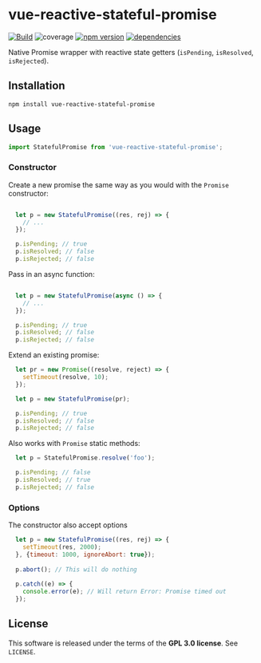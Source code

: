 vue-reactive-stateful-promise
================
[![Build](https://github.com/Tofandel/vue-reactive-stateful-promise/actions/workflows/test.yml/badge.svg)](https://github.com/Tofandel/vue-reactive-stateful-promise/actions)
![coverage](https://img.shields.io/badge/Coverage-100%25-brightgreen.svg?style=flat)
[![npm version](https://badge.fury.io/js/vue-reactive-stateful-promise.svg)](https://www.npmjs.com/package/vue-reactive-stateful-promise)
[![dependencies](https://status.david-dm.org/gh/tofandel/vue-reactive-stateful-promise.svg)](https://david-dm.org/tofandel/vue-reactive-stateful-promise)

Native Promise wrapper with reactive state getters
(`isPending`, `isResolved`, `isRejected`).

Installation
------------

    npm install vue-reactive-stateful-promise

Usage
-----

```js
import StatefulPromise from 'vue-reactive-stateful-promise';
```

### Constructor

Create a new promise the same way as you would with the `Promise` constructor:

```js

  let p = new StatefulPromise((res, rej) => {
    // ...
  });

  p.isPending; // true
  p.isResolved; // false
  p.isRejected; // false
```

Pass in an async function:

```js

  let p = new StatefulPromise(async () => {
    // ...
  });

  p.isPending; // true
  p.isResolved; // false
  p.isRejected; // false
```

Extend an existing promise:

```js
  let pr = new Promise((resolve, reject) => {
    setTimeout(resolve, 10);
  });

  let p = new StatefulPromise(pr);

  p.isPending; // true
  p.isResolved; // false
  p.isRejected; // false
```

Also works with `Promise` static methods:

```js
  let p = StatefulPromise.resolve('foo');

  p.isPending; // false
  p.isResolved; // true
  p.isRejected; // false
```

### Options

The constructor also accept options

```js
  let p = new StatefulPromise((res, rej) => {
    setTimeout(res, 2000);
  }, {timeout: 1000, ignoreAbort: true});
  
  p.abort(); // This will do nothing
  
  p.catch((e) => {
    console.error(e); // Will return Error: Promise timed out
  });
```
  

License
-------
This software is released under the terms of the **GPL 3.0 license**. See `LICENSE`. 
